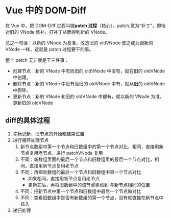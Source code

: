 # Vue 中的 DOM-Diff

在 Vue 中，把 DOM-Diff 过程叫做**patch 过程**（核心）。patch,意为“补丁”，即指对旧的 VNode 修补，打补丁从而得到新的 VNode。

总之一句话：以新的 VNode 为基准，改造旧的 oldVNode 使之成为跟新的 VNode 一样，这就是 patch 过程要干的事。

整个 patch 无非就是干三件事：

- 创建节点：新的 VNode 中有而旧的 oldVNode 中没有，就在旧的 oldVNode 中创建。
- 删除节点：新的 VNode 中没有而旧的 oldVNode 中有，就从旧的 oldVNode 中删除。
- 更新节点：新的 VNode 和旧的 oldVNode 中都有，就以新的 VNode 为准，更新旧的 oldVNode

<!-- ## vue 中对节点更新的优化 -->
## diff的具体过程
1. 先标记新、旧节点的开始和结束位置
2. 进行循环处理节点
   1. 新节点数组中第一个节点和旧数组中的第一个节点对比，相同，直接用新节点复用老节点，进行 patchVNode 复用
   2. 不同：新数组里面的最后一个节点和旧数组里的最后一个节点对比，相同，直接用新节点复用老节点
   3. 不同：再把新数组的最后一个节点和旧数组中第一个节点对比
      - 如果相同，直接用新节点复用老节点
      - 更新完后，再将旧数组中的该节点移动到 与新节点相同的位置
   4. 不同：把新节点中第一个节点和旧数组中最后一个节点做对比
   5. 不同：查看旧数组中是否有新数组的第一个节点，没有就直接在新节点中插入
3. 递归处理

